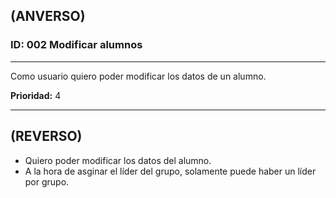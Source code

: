 ## (ANVERSO)
### ID: 002 Modificar alumnos
---

Como usuario quiero poder modificar los datos de un alumno.

**Prioridad:** 4

---
## (REVERSO)
* Quiero poder modificar los datos del alumno.
* A la hora de asginar el líder del grupo, solamente puede haber un líder por grupo.